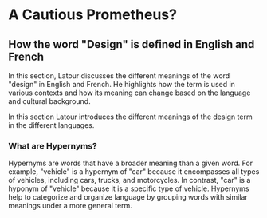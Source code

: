 # A Cautious Prometheus? 
## How the word "Design" is defined in English and French

[](txt/#latour&annotations=Abstraction(!1Philosophy_of_Design(0.73,0.26),successive_connotations(0.78,0.44)))

In this section, Latour discusses the different meanings of the word "design" in English and French. He highlights how the term is used in various contexts and how its meaning can change based on the language and cultural background.


In this section Latour introduces the different meanings of the design term in the different languages. 


### What are Hypernyms?

Hypernyms are words that have a broader meaning than a given word. For example, "vehicle" is a hypernym of "car" because it encompasses all types of vehicles, including cars, trucks, and motorcycles. In contrast, "car" is a hyponym of "vehicle" because it is a specific type of vehicle. Hypernyms help to categorize and organize language by grouping words with similar meanings under a more general term.

